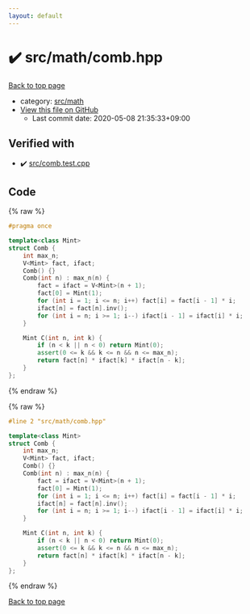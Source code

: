 ```yaml
---
layout: default
---
```


<!-- mathjax config similar to math.stackexchange -->
<script type="text/javascript" async
  src="https://cdnjs.cloudflare.com/ajax/libs/mathjax/2.7.5/MathJax.js?config=TeX-MML-AM_CHTML">
</script>
<script type="text/x-mathjax-config">
  MathJax.Hub.Config({
    TeX: { equationNumbers: { autoNumber: "AMS" }},
    tex2jax: {
      inlineMath: [ ['$','$'] ],
      processEscapes: true
    },
    "HTML-CSS": { matchFontHeight: false },
    displayAlign: "left",
    displayIndent: "2em"
  });
</script>

<script type="text/javascript" src="https://cdnjs.cloudflare.com/ajax/libs/jquery/3.4.1/jquery.min.js"></script>
<script src="https://cdn.jsdelivr.net/npm/jquery-balloon-js@1.1.2/jquery.balloon.min.js" integrity="sha256-ZEYs9VrgAeNuPvs15E39OsyOJaIkXEEt10fzxJ20+2I=" crossorigin="anonymous"></script>
<script type="text/javascript" src="../../../assets/js/copy-button.js"></script>
<link rel="stylesheet" href="../../../assets/css/copy-button.css" />


# :heavy_check_mark: src/math/comb.hpp

<a href="../../../index.html">Back to top page</a>

* category: <a href="../../../index.html#fb2ef479237c7a939531a404fd0e5cb7">src/math</a>
* <a href="{{ site.github.repository_url }}/blob/master/src/math/comb.hpp">View this file on GitHub</a>
    - Last commit date: 2020-05-08 21:35:33+09:00




## Verified with

* :heavy_check_mark: <a href="../../../verify/src/comb.test.cpp.html">src/comb.test.cpp</a>


## Code

<a id="unbundled"></a>
{% raw %}
```cpp
#pragma once

template<class Mint>
struct Comb {
    int max_n;
    V<Mint> fact, ifact;
    Comb() {}
    Comb(int n) : max_n(n) {
        fact = ifact = V<Mint>(n + 1);
        fact[0] = Mint(1);
        for (int i = 1; i <= n; i++) fact[i] = fact[i - 1] * i;
        ifact[n] = fact[n].inv();
        for (int i = n; i >= 1; i--) ifact[i - 1] = ifact[i] * i;
    }

    Mint C(int n, int k) {
        if (n < k || n < 0) return Mint(0);
        assert(0 <= k && k <= n && n <= max_n);
        return fact[n] * ifact[k] * ifact[n - k];
    }
};

```
{% endraw %}

<a id="bundled"></a>
{% raw %}
```cpp
#line 2 "src/math/comb.hpp"

template<class Mint>
struct Comb {
    int max_n;
    V<Mint> fact, ifact;
    Comb() {}
    Comb(int n) : max_n(n) {
        fact = ifact = V<Mint>(n + 1);
        fact[0] = Mint(1);
        for (int i = 1; i <= n; i++) fact[i] = fact[i - 1] * i;
        ifact[n] = fact[n].inv();
        for (int i = n; i >= 1; i--) ifact[i - 1] = ifact[i] * i;
    }

    Mint C(int n, int k) {
        if (n < k || n < 0) return Mint(0);
        assert(0 <= k && k <= n && n <= max_n);
        return fact[n] * ifact[k] * ifact[n - k];
    }
};

```
{% endraw %}

<a href="../../../index.html">Back to top page</a>

